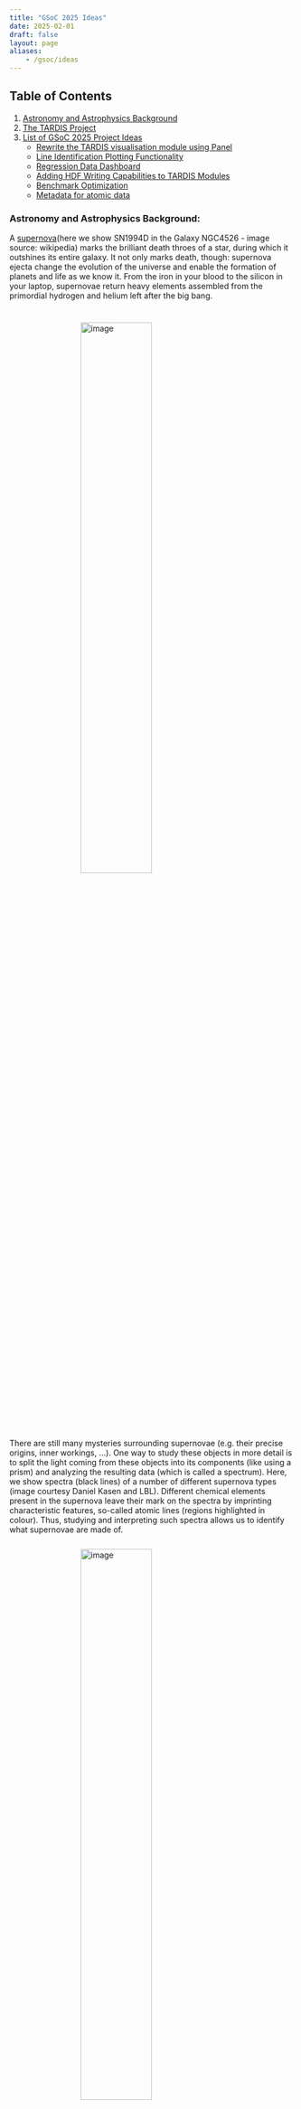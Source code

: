```yaml
---
title: "GSoC 2025 Ideas"
date: 2025-02-01
draft: false
layout: page
aliases:
    - /gsoc/ideas
---
```


## Table of Contents

1. [Astronomy and Astrophysics Background](#astronomy-and-astrophysics-background)
2. [The TARDIS Project](#the-tardis-project)
3. [List of GSoC 2025 Project Ideas](#list-of-gsoc-2025-project-ideas)
   - [Rewrite the TARDIS visualisation module using Panel](#rewrite-the-tardis-visualisation-module-using-panel)
   - [Line Identification Plotting Functionality](#line-identification-plotting-functionality)
   - [Regression Data Dashboard](#regression-data-dashboard)
   - [Adding HDF Writing Capabilities to TARDIS Modules](#adding-hdf-writing-capabilities-to-tardis-modules)
   - [Benchmark Optimization](#benchmark-optimization)
   - [Metadata for atomic data](#metadata-for-atomic-data)


### Astronomy and Astrophysics Background:

A <a href="https://en.wikipedia.org/wiki/Supernova" target="_blank">supernova</a>(here we show SN1994D in the Galaxy NGC4526 - image source: wikipedia) marks the brilliant death throes of a star, during which it outshines its entire galaxy. It not only marks death, though: supernova ejecta change the evolution of the universe and enable the formation of planets and life as we know it. From the iron in your blood to the silicon in your laptop, supernovae return heavy elements assembled from the primordial hydrogen and helium left after the big bang.

<img src="/images/480px-SN1994D.jpg" alt="image" style="display: block; margin: 0 auto;width: 50%;padding-top: 5%;padding-bottom: 5%;">
There are still many mysteries surrounding supernovae (e.g. their precise origins, inner workings, …). One way to study these objects in more detail is to split the light coming from these objects into its components (like using a prism) and analyzing the resulting data (which is called a spectrum). Here, we show spectra (black lines) of a number of different supernova types (image courtesy Daniel Kasen and LBL). Different chemical elements present in the supernova leave their mark on the spectra by imprinting characteristic features, so-called atomic lines (regions highlighted in colour). Thus, studying and interpreting such spectra allows us to identify what supernovae are made of.

<img src="/images/sn_types.jpg" alt="image" style="display: block; margin: 0 auto;width: 50%;padding-top: 5%;padding-bottom: 5%;">

With sophisticated computer simulations astronomers try to reproduce the observed spectra to draw conclusion about the properties of the supernova ejecta and ultimately the explosion mechanism and progenitor stars. TARDIS is such a numerical code. It calculates theoretical spectra based on a number of input parameters, such as the supernova brightness and the abundances of the different chemical elements present in the ejecta (e.g. Oxygen, Silicon, Iron, etc.). The main idea for this procedure is that by finding a close match between theoretical and observed spectra we identify the parameters that actually describe the supernovae.

### The TARDIS Project

As mentioned in the background information above, TARDIS is a scientific tool (more specifically a Monte Carlo radiative transfer code) whose primary goal is the calculation of theoretical spectra for supernovae. Below, you find the typical result of a TARDIS calculation. It shows the calculated synthetic spectra for a simple supernova model. This particular setup (tardis_example) is officially provided by the TARDIS collaboration on the <a href="https://tardis-sn.github.io/tardis/" target="_blank">documentation</a>.
<img src="/images/tardis_example.png" alt="image" style="display: block; margin: 0 auto;width: 50%;padding-top: 5%;padding-bottom: 5%;">

### List of GSoC 2025 Project Ideas

In the TARDIS collaboration we first establish a detailed plan on implementing new features before starting the actual work. This is an important step that ensures that the entire TARDIS collaboration is informed about the development efforts and that the team members can help shape the ideas during the discussion phase. We call these documents TEP - TARDIS Enhancement Proposals. We already have a great list of ideas <a href="https://github.com/tardis-sn/tep" target="_blank">here</a> that we need help with. Some of these we have specially selected for GSoC 2025 and are listed with specific “warm-up” tasks below. But feel free to propose your own TEP and make a PR on that.

If you use one of our TEPs, you can definitely add more detail to the implementation, but what we really want to see is a detailed timeline with milestones that shows us that you have thought about how to implement the feature in three months. For any questions about the projects, please ask on <a href="https://gitter.im/tardis-sn/gsoc" target="_blank">Gitter</a>.

Putting in a <a href="https://docs.github.com/en/pull-requests/collaborating-with-pull-requests/proposing-changes-to-your-work-with-pull-requests/creating-a-pull-request" target="_blank">Pull Request</a> with the First objective is essential for each proposal to allow to see how you work.

#### Rewrite the TARDIS visualisation module using Panel

{{<idea_tag "Panel">}} {{<idea_tag "Visualisation">}}

<img src="/gsoc_2025/panel.png" alt="image" style="display: block; margin: 0 auto;width: 50%;padding-top: 5%;padding-bottom: 5%;">

**Project Length:** 350 Hours \
**Difficulty:** Hard \
**Mentors:** Abhinav Ohri, Andrew Fullard, Atharva Arya, James Gillanders \
**Description:** TARDIS has a collection of visualisation tools and widgets to interactively explore TARDIS simulations which run inside Jupyter Notebooks. A lot of these modules currently depend on dependencies like IPython and Qgrid which do not work well with our Sphinx documentation. We want to migrate our tools to depend entirely on Panel instead of these tools and want to showcase their interactivity on our documentation.

Visualisation Module- 
https://tardis-sn.github.io/tardis/pull/2872/io/visualization/index.html#tardis-widgets-graphical-user-interfaces 

**First Objective:** Use Panel to show any hierarchical dataset as 2 interlinked tables, where selecting a row in the first table updates the 2nd table with the data corresponding to the selected row. Bonus points for using TARDIS’ [SimulationShellInfo](https://github.com/tardis-sn/tardis/blob/master/tardis/visualization/widgets/shell_info.py#L177) to make the 1st table display shell data and the 2nd table display element abundances.

**Expected Outcomes:**
- All visualisation modules moved to Panel.
- Dependencies like qgrid/qgridnext removed. 
- Visualisation tools and widgets can be embedded on the website allowing users to interact with them.
- Comprehensive documentation and tests for all code written.


#### Line Identification Plotting Functionality

{{<idea_tag "Visualisation">}} {{<idea_tag "Plotly">}} {{<idea_tag "Matplotlib">}} 

<img src="/gsoc_2025/line_identification.png" alt="image" style="display: block; margin: 0 auto;width: 50%;padding-top: 5%;padding-bottom: 5%;">

**Project Length:** 350 hours\
**Difficulty:** Medium\
**Mentors:** Abhinav Ohri, Andrew Fullard, James Gillanders

**Description:**
TARDIS and STARDIS produce spectra that contain information about the elements and molecules that are part of the simulation. Both software record information about which elements produce which parts of the output spectrum. For TARDIS and STARDIS, you will access the information about where lines originate and plot the frequencies or wavelengths of the originating elements or molecules as requested by the user. This functionality will be incorporated into any of the existing spectral visualizations in TARDIS and STARDIS, so it must be modular. 

**First Objective:**
Produce a table of energy packets that can be filtered by the originating element. Provide a Jupyter notebook showing a plot of the table with labels and style that matches other TARDIS visualizations.

**Expected Outcomes:**
- Visualisation Module that builds the plot using existing dependencies.  
- Comprehensive documentation and tests for all code written.



#### Regression Data Dashboard

{{<idea_tag "Data Visualisation">}} {{<idea_tag "Dashboards">}} {{<idea_tag "Python">}} {{<idea_tag "Git">}} {{<idea_tag "HDF">}}

**Project Length:** 350 Hours \
**Difficulty:** Hard \
**Mentors:** Abhinav Ohri, Andrew Fullard, Atharva Arya

**Description:**
TARDIS implements a regression testing framework that compares current output to an already saved version to validate code. The goal of this project is to develop a dashboard to see exactly where the values of the files changed. Other than this, this project will also improve TARDIS HDF writing capabilities and add functionality to restore simulations from HDF and to create simulation checkpoints which work with the regression data. 

TARDIS Regression Data: https://github.com/tardis-sn/tardis-regression-data 

**First objective:**\
[Run the comparison notebook](https://github.com/tardis-sn/tardis-regression-data/blob/main/compare_regression_data.ipynb) for the past 10 TARDIS commits and share a graph of how any file changed over the course of these commits. Hint: Each TARDIS commit will generate its own regression data that you need to compare to the data the previous commit produced.

**Expected Outcomes:**
- Dashboard preferably using existing TARDIS dependencies(see Conda environment)
- Visualisation that allows seeing how regression data files changed over a large commit range. Commits which produce large changes are recorded permanently.
- Flexible code that works with changes in the TARDIS environment.
- Comprehensive documentation and tests for all code written.


#### Adding HDF Writing Capabilities to TARDIS Modules 

{{<idea_tag "Data Storage">}} {{<idea_tag "HDF5">}} {{<idea_tag "Python">}}

**Project Length:** 350 Hours \
**Mentors:** Andrew Fullard, Atharva Arya, Abhinav Ohri \
**Difficulty:** Hard \
**Description:** This project will improve TARDIS HDF writing capabilities and add functionality to restore simulations from HDF and to create simulation checkpoints which work with the regression data.

TARDIS Regression Data: https://github.com/tardis-sn/tardis-regression-data 

**First objective:** Add a method to the [spectrum class](https://github.com/tardis-sn/tardis/blob/304154a270a5270d5e575e901c7b1d794a8e2511/tardis/spectrum/spectrum.py#L9) that allows restoring the class from an HDF. Share the notebook in a pull request.

**Expected Outcomes:**
- Modular code that allows recreating TARDIS modules from HDF files exactly the way they were before. 
- Comprehensive documentation and tests for all code written.


#### Benchmark Optimization

{{<idea_tag "Performance">}} {{<idea_tag "Benchmarking">}} {{<idea_tag "Python">}} {{<idea_tag "Airspeed Velocity">}}

<img src="/gsoc_2025/benchmark.png" alt="image" style="display: block; margin: 0 auto;width: 50%;padding-top: 5%;padding-bottom: 5%;">

**Project Length:** 350 Hours \
**Mentors:** Andrew Fullard, Atharva Arya, Abhinav Ohri \
**Difficulty:** Hard \
**Description:** TARDIS commits are monitored by a benchmarking framework to detect performance regressions. But the current framework only tests 5 commits at a time and not with much detail. The goal of this project is to improve the benchmarking framework by adding more benchmarks. This project will also add more benchmarks to STARDIS, a related code. The second stage of the project will use the benchmarks to investigate possible performance improvements to TARDIS and STARDIS.

- TARDIS Benchmarks: https://tardis-sn.github.io/tardis-benchmarks/
- STARDIS  Benchmarks: https://tardis-sn.github.io/stardis-benchmarks/

**First objective:** Benchmark the [Plasma solver factory](https://github.com/tardis-sn/tardis/blob/304154a270a5270d5e575e901c7b1d794a8e2511/tardis/plasma/assembly/base.py#L46) and share the ASV results for the last 5 commits along with the code in a pull request.

**Expected Outcomes:**
- Exhaustive benchmarks that time important TARDIS modules like plasma, transport, visualisation to name a few.
- Larger history of benchmarks(currently only 5) and regenerating benchmarks for failed commits to avoid losing benchmark history. 
- Comprehensive documentation and tests for all code written.


#### Metadata for atomic data

{{<idea_tag "Data Management">}} {{<idea_tag "Atomic Data">}} {{<idea_tag "Pandas">}}

<img src="/gsoc_2025/carsus1.png" alt="image" style="display: block; margin: 0 auto;width: 50%;padding-top: 5%;padding-bottom: 5%;">

<img src="/gsoc_2025/carsus2.png" alt="image" style="display: block; margin: 0 auto;width: 50%;padding-top: 5%;padding-bottom: 5%;">

**Project Length:** 350 Hours \
**Mentors:** Andreas Flörs, Andrew Fullard \
**Difficulty:** Easy \
**Description:** Carsus provides atomic data to astrophysicists. It would be useful to provide additional data, “metadata”, along with the atomic data, so that users know the source and details of how the data were processed. For this project, you will add metadata to the Carsus atomic data output. This metadata will include physical units, git commit hashes, article citations, and more. You will also work on TARDIS to enable reading of this metadata.

Carsus- https://tardis-sn.github.io/carsus/ 

**First objective:** add a metadata table to an existing Carsus output, with a DOI link to a journal article of your choice, some physical units (e.g. Hertz, meters, erg). The output could be the Carsus HDF file, or a Pandas DataFrame. Some form of automation is a bonus.


**Expected Outcomes:**
- Metadata for all Carsus outputs.
- Comprehensive documentation and tests for all code written.